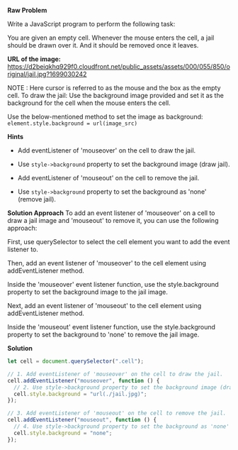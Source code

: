 **Raw Problem**

Write a JavaScript program to perform the following task:

You are given an empty cell.
Whenever the mouse enters the cell,
a jail should be drawn over it.
And it should be removed once it leaves.

**URL of the image:** https://d2beiqkhq929f0.cloudfront.net/public_assets/assets/000/055/850/original/jail.jpg?1699030242

NOTE :
Here cursor is referred to as the mouse and the box as the empty cell.
To draw the jail:
Use the background image provided and set it as the background for the cell when the mouse enters the cell.

Use the below-mentioned method to set the image as background:
`element.style.background = url(image_src)`

**Hints**

- Add eventListener of 'mouseover' on the cell to draw the jail.
- Use `style->background` property to set the background image (draw jail).

- Add eventListener of 'mouseout' on the cell to remove the jail.
- Use `style->background` property to set the background as 'none' (remove jail).

**Solution Approach**
To add an event listener of 'mouseover' on a cell to draw a jail image and 'mouseout' to remove it, you can use the following approach:

First, use querySelector to select the cell element you want to add the event listener to.

Then, add an event listener of 'mouseover' to the cell element using addEventListener method.

Inside the 'mouseover' event listener function, use the style.background property to set the background image to the jail image.

Next, add an event listener of 'mouseout' to the cell element using addEventListener method.

Inside the 'mouseout' event listener function, use the style.background property to set the background to 'none' to remove the jail image.

**Solution**

```js
let cell = document.querySelector(".cell");

// 1. Add eventListener of 'mouseover' on the cell to draw the jail.
cell.addEventListener("mouseover", function () {
  // 2. Use style->background property to set the background image (draw jail).
  cell.style.background = "url(./jail.jpg)";
});

// 3. Add eventListener of 'mouseout' on the cell to remove the jail.
cell.addEventListener("mouseout", function () {
  // 4. Use style->background property to set the background as 'none' (remove jail).
  cell.style.background = "none";
});
```
